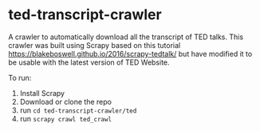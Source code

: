 # ted-transcript-crawler
A crawler to automatically download all the transcript of TED talks.
This crawler was built using Scrapy based on this tutorial https://blakeboswell.github.io/2016/scrapy-tedtalk/ but have modified it to be usable with the latest version of TED Website.

To run: 
1. Install Scrapy
2. Download or clone the repo
3. run `cd ted-transcript-crawler/ted`
4. run `scrapy crawl ted_crawl`
